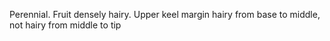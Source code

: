 Perennial. Fruit densely hairy. Upper keel margin hairy from base to middle, not hairy from middle to tip
